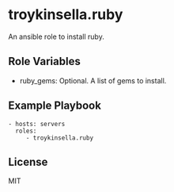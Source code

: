 troykinsella.ruby
=================

An ansible role to install ruby.

Role Variables
--------------

* ruby_gems: Optional. A list of gems to install.

Example Playbook
----------------

    - hosts: servers
      roles:
         - troykinsella.ruby

License
-------

MIT
